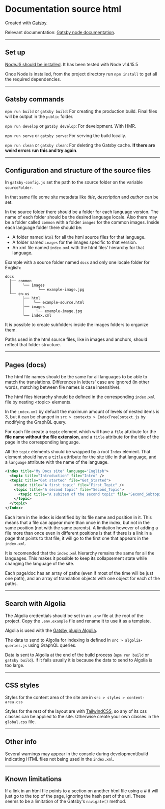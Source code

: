 # Documentation source html

Created with [Gatsby](https://www.gatsbyjs.com/).

Relevant documentation: [Gatsby node documentation](https://www.gatsbyjs.com/docs/reference/config-files/gatsby-node/).

---

## Set up

[NodeJS should be installed](https://nodejs.org/).
It has been tested with Node v14.15.5

Once Node is installed, from the project directory run `npm install` to get all the required dependencies.

---

## Gatsby commands

`npm run build` or `gatsby build`: For creating the production build. Final files will be output in the `public` folder.

`npm run develop` or `gatsby develop`: For development. With HMR.

`npm run serve` or `gatsby serve`: For serving the build locally.

`npm run clean` or `gatsby clean`: For deleting the Gatsby cache. **If there are weird errors run this and try again**.

---

## Configuration and structure of the source files

In `gatsby-config.js` set the path to the source folder on the variable `sourceFolder`.

In that same file some site metadata like _title_, _description_ and _author_ can be set.

In the source folder there should be a folder for each language version.
The name of each folder should be the desired language locale.
Also there may be a folder called `common` with a folder `images` for the common images.
Inside each language folder there should be:

- A folder named `html` for all the html source files for that language.
- A folder named `images` for the images specific to that version.
- An xml file named `index.xml` with the html files' hierarchy for that language.

Example with a source folder named `docs` and only one locale folder for English:

```
docs
  ├── common
  │     └── images
  │            └── example-image.jpg
  └── en-us
        ├── html
        │    └── example-source.html
        ├── images
        │     └── example-image.jpg
        └── index.xml
```

It is possible to create subfolders inside the images folders to organize them.

Paths used in the html source files, like in images and anchors, should reflect that folder structure.

---

## Pages (docs)

The html file names should be the same for all languages to be able to match the translations. Differences in letters' case are ignored (in other words, matching between file names is case insensitive).

The html files hierarchy should be defined in the corresponding `index.xml` file by nesting &lt;topic&gt; elements.

In the `index.xml` by defualt the maximum amount of levels of nested items is 3, but it can be changed in `src > contexts > IndexTreeContext.js` by modifying the GraphQL query.

For each file create a `topic` element which will have a `file` attribute for the **file name without the file extension**, and a `title` attribute for the title of the page in the corresponding language.

All the `topic` elements should be wrapped by a root `Index` element.
That element should have a `title` attribute for the site title in that language, and a `language` attribute with the name of the language.

```xml
<Index title="My Docs site" language="English">
  <topic title="Introduction" file="Intro" />
  <topic title="Get started" file="Get_Started">
    <topic title="A first topic" file="First_Topic" />
    <topic title="A second topic" file="Second_Topic">
      <topic title="A subitem of the second topic" file="Second_Subtopic" />
    </topic>
  </topic>
</Index>
```

Each item in the index is identified by its file name and position in it. This means that a file can appear more than once in the index, but not in the same position (not with the same parents).
A limitation however of adding a file more than once even in different positions is that if there is a link in a page that points to that file, it will go to the first one that appears in the `index.xml`.

It is recomended that the `index.xml` hierarchy remains the same for all the languages.
This makes it possible to keep its collapsement state while changing the language of the site.

Each page/doc has an array of paths (even if most of the time will be just one path), and an array of translation objects with one object for each of the paths.

---

## Search with Algolia

The Algolia credentials should be set in an `.env` file at the root of the project. Copy the `.env.example` file and rename it to use it as a template.

Algolia is used with the [Gatsby plugin Algolia](https://www.gatsbyjs.com/plugins/gatsby-plugin-algolia/).

The data to send to Algolia for indexing is defined in `src > algolia-queries.js` using GraphQL queries.

Data is sent to Algolia at the end of the build process (`npm run build` or `gatsby build`).
If it fails usually it is because the data to send to Algolia is too large.

---

## CSS styles

Styles for the content area of the site are in `src > styles > content-area.css`

Styles for the rest of the layout are with [TailwindCSS](https://tailwindcss.com/docs), so any of its css classes can be applied to the site. Otherwise create your own classes in the `global.css` file.

---

## Other info

Several warnings may appear in the console during development/build indicating HTML files not being used in the `index.xml`.

---

## Known limitations

If a link in an html file points to a section on another html file using a _#_ it will just go to the top of the page, ignoring the hash part of the url.
These seems to be a limitation of the Gatsby's `navigate()` method.
